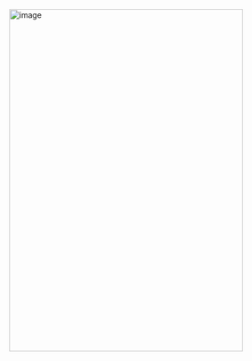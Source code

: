 <img width="421" height="616" alt="image" src="https://github.com/user-attachments/assets/d5d28fe9-6de6-4435-b052-dc0083a0002e" />

